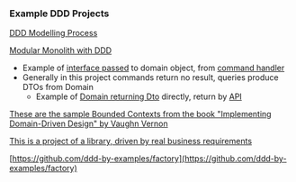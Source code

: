### Example DDD Projects

[DDD Modelling Process](https://github.com/ddd-crew/ddd-starter-modelling-process)

[Modular Monolith with DDD](https://github.com/kgrzybek/modular-monolith-with-ddd)

- Example of [interface passed](https://github.com/kgrzybek/modular-monolith-with-ddd/blob/master/src/Modules/UserAccess/Domain/UserRegistrations/UserRegistration.cs) to domain object, from [command handler](https://github.com/kgrzybek/modular-monolith-with-ddd/blob/master/src/Modules/UserAccess/Application/UserRegistrations/RegisterNewUser/RegisterNewUserCommandHandler.cs)
- Generally in this project commands return no result, queries produce DTOs from Domain
  - Example of [Domain returning Dto](https://github.com/kgrzybek/modular-monolith-with-ddd/blob/master/src/Modules/UserAccess/Application/Users/GetAuthenticatedUser/GetAuthenticatedUserQueryHandler.cs) directly, return by [API](https://github.com/kgrzybek/modular-monolith-with-ddd/blob/master/src/API/CompanyName.MyMeetings.API/Modules/UserAccess/AuthenticatedUserController.cs)

[These are the sample Bounded Contexts from the book "Implementing Domain-Driven Design" by Vaughn Vernon](https://github.com/VaughnVernon/IDDD_Samples)

[This is a project of a library, driven by real business requirements](https://github.com/ddd-by-examples/library)

[https://github.com/ddd-by-examples/factory](https://github.com/ddd-by-examples/factory)